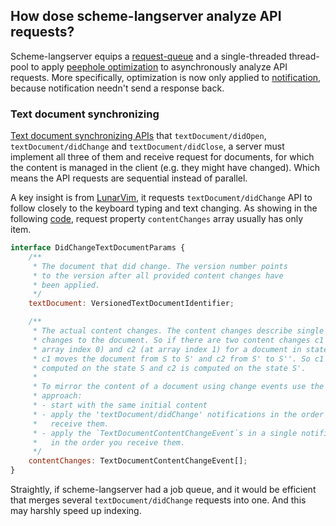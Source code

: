 ## How dose scheme-langserver analyze API requests?
Scheme-langserver equips a [request-queue](../../protocol/analysis/request-queue.sls) and a single-threaded thread-pool to apply [peephole optimization](https://dl.acm.org/doi/10.1145/364995.365000) to asynchronously analyze API requests. More specifically, optimization is now only applied to [notification](https://microsoft.github.io/language-server-protocol/specifications/lsp/3.17/specification/#notificationMessage), because notification needn't send a response back.

### Text document synchronizing
[Text document synchronizing APIs]( https://microsoft.github.io/language-server-protocol/specifications/lsp/3.17/specification/#textDocument_synchronization) that `textDocument/didOpen`, `textDocument/didChange` and `textDocument/didClose`, a server must implement all three of them and receive request for documents, for which the content is managed in the client (e.g. they might have changed). Which means the API requests are sequential instead of parallel.

A key insight is from [LunarVim](https://www.lunarvim.org/), it requests `textDocument/didChange` API to follow closely to the keyboard typing and text changing. As showing in the following [code](https://microsoft.github.io/language-server-protocol/specifications/lsp/3.17/specification/#didChangeTextDocumentParams), request property `contentChanges` array usually has only item. 

```javascript
interface DidChangeTextDocumentParams {
	/**
	 * The document that did change. The version number points
	 * to the version after all provided content changes have
	 * been applied.
	 */
	textDocument: VersionedTextDocumentIdentifier;

	/**
	 * The actual content changes. The content changes describe single state
	 * changes to the document. So if there are two content changes c1 (at
	 * array index 0) and c2 (at array index 1) for a document in state S then
	 * c1 moves the document from S to S' and c2 from S' to S''. So c1 is
	 * computed on the state S and c2 is computed on the state S'.
	 *
	 * To mirror the content of a document using change events use the following
	 * approach:
	 * - start with the same initial content
	 * - apply the 'textDocument/didChange' notifications in the order you
	 *   receive them.
	 * - apply the `TextDocumentContentChangeEvent`s in a single notification
	 *   in the order you receive them.
	 */
	contentChanges: TextDocumentContentChangeEvent[];
}
```

Straightly, if scheme-langserver had a job queue, and it would be efficient that merges several `textDocument/didChange` requests into one. And this may harshly speed up indexing.